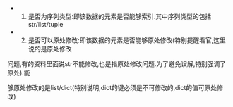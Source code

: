 * 1. 是否为序列类型:即该数据的元素是否能够索引.其中序列类型的包括str/list/tuple

* 2. 是否可以原处修改:即该数据的元素是否能够原处修改\(特别提醒看官,这里说的是原处修改

问题,有的资料里面说str不能修改,也是指原处修改问题.为了避免误解,特别强调了原处\).能

够原处修改的是list/dict\(特别说明,dict的键必须是不可修改的,dict的值可原处修改\)

